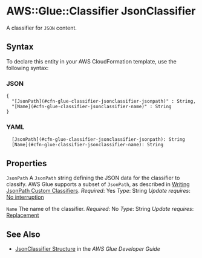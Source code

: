 # AWS::Glue::Classifier JsonClassifier<a name="aws-properties-glue-classifier-jsonclassifier"></a>

A classifier for `JSON` content\.

## Syntax<a name="aws-properties-glue-classifier-jsonclassifier-syntax"></a>

To declare this entity in your AWS CloudFormation template, use the following syntax:

### JSON<a name="aws-properties-glue-classifier-jsonclassifier-syntax.json"></a>

```
{
  "[JsonPath](#cfn-glue-classifier-jsonclassifier-jsonpath)" : String,
  "[Name](#cfn-glue-classifier-jsonclassifier-name)" : String
}
```

### YAML<a name="aws-properties-glue-classifier-jsonclassifier-syntax.yaml"></a>

```
  [JsonPath](#cfn-glue-classifier-jsonclassifier-jsonpath): String
  [Name](#cfn-glue-classifier-jsonclassifier-name): String
```

## Properties<a name="aws-properties-glue-classifier-jsonclassifier-properties"></a>

`JsonPath`  <a name="cfn-glue-classifier-jsonclassifier-jsonpath"></a>
A `JsonPath` string defining the JSON data for the classifier to classify\. AWS Glue supports a subset of `JsonPath`, as described in [Writing JsonPath Custom Classifiers](https://docs.aws.amazon.com/glue/latest/dg/custom-classifier.html#custom-classifier-json)\.
*Required*: Yes
*Type*: String
*Update requires*: [No interruption](https://docs.aws.amazon.com/AWSCloudFormation/latest/UserGuide/using-cfn-updating-stacks-update-behaviors.html#update-no-interrupt)

`Name`  <a name="cfn-glue-classifier-jsonclassifier-name"></a>
The name of the classifier\.
*Required*: No
*Type*: String
*Update requires*: [Replacement](https://docs.aws.amazon.com/AWSCloudFormation/latest/UserGuide/using-cfn-updating-stacks-update-behaviors.html#update-replacement)

## See Also<a name="aws-properties-glue-classifier-jsonclassifier--seealso"></a>
+  [JsonClassifier Structure](https://docs.aws.amazon.com/glue/latest/dg/aws-glue-api-crawler-classifiers.html#aws-glue-api-crawler-classifiers-JsonClassifier) in the *AWS Glue Developer Guide*
